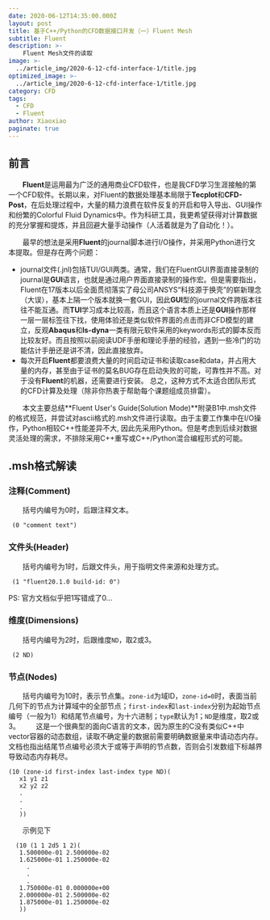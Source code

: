 ```yaml
---
date: 2020-06-12T14:35:00.000Z
layout: post
title: 基于C++/Python的CFD数据接口开发（一）Fluent Mesh
subtitle: Fluent
description: >-
    Fluent Mesh文件的读取
image: >-
  ../article_img/2020-6-12-cfd-interface-1/title.jpg
optimized_image: >-
  ../article_img/2020-6-12-cfd-interface-1/title.jpg
category: CFD
tags:
  - CFD
  - Fluent
author: Xiaoxiao
paginate: true
---
```

## 前言
&emsp;&emsp;**Fluent**是运用最为广泛的通用商业CFD软件，也是我CFD学习生涯接触的第一个CFD软件。长期以来，对Fluent的数据处理基本局限于**Tecplot**和**CFD-Post**，在后处理过程中，大量的精力浪费在软件反复的开启和导入导出、GUI操作和纷繁的Colorful Fluid Dynamics中。作为科研工具，我更希望获得对计算数据的充分掌握和提炼，并且回避大量手动操作（人活着就是为了自动化！）。

&emsp;&emsp;最早的想法是采用**Fluent**的journal脚本进行I/O操作，并采用Python进行文本提取。但是存在两个问题：
* journal文件(.jnl)包括TUI/GUI两类。通常，我们在FluentGUI界面直接录制的journal是**GUI**语言，也就是通过用户界面直接录制的操作宏。但是需要指出，Fluent在17版本以后全面贯彻落实了母公司ANSYS“科技源于换壳”的崭新理念（大误），基本上隔一个版本就换一套GUI，因此**GUI**型的journal文件跨版本往往不能互通。而**TUI**学习成本比较高，而且这个语言本质上还是**GUI**操作那样一层一层标签往下找，使用体验还是类似软件界面的点击而非CFD模型的建立，反观**Abaqus**和**ls-dyna**一类有限元软件采用的keywords形式的脚本反而比较友好。而且按照以前阅读UDF手册和理论手册的经验，遇到一些冷门的功能估计手册还是讲不清，因此直接放弃。
* 每次开启**Fluent**都要浪费大量的时间启动证书和读取case和data，并占用大量的内存，甚至由于证书的莫名BUG存在启动失败的可能，可靠性并不高。对于没有**Fluent**的机器，还需要进行安装。
总之，这种方式不太适合团队形式的CFD计算及处理（除非你热衷于帮助每个课题组成员排雷）。

&emsp;&emsp;本文主要总结**Fluent User's Guide(Solution Mode)**附录B1中.msh文件的格式规范，并尝试对ascii格式的.msh文件进行读取。由于主要工作集中在I/O操作，Python相较C++性能差异不大, 因此先采用Python。但是考虑到后续对数据灵活处理的需求，不排除采用C++重写或C++/Python混合编程形式的可能。

## .msh格式解读
### 注释(Comment)
&emsp;&emsp;括号内编号为0时，后跟注释文本。
```
 (0 "comment text") 
```

### 文件头(Header)
&emsp;&emsp;括号内编号为1时，后跟文件头，用于指明文件来源和处理方式。
```
 (1 "fluent20.1.0 build-id: 0") 
```
PS: 官方文档似乎把1写错成了0...

### 维度(Dimensions)
&emsp;&emsp;括号内编号为2时，后跟维度`ND`，取2或3。
```
 (2 ND) 
```

### 节点(Nodes)
&emsp;&emsp;括号内编号为10时，表示节点集。`zone-id`为域ID，`zone-id=0`时，表面当前几何下的节点为计算域中的全部节点；`first-index`和`last-index`分别为起始节点编号（一般为1）和结尾节点编号，为十六进制；`type`默认为1；`ND`是维度，取2或3。
&emsp;&emsp;这是一个很典型的面向C语言的文本，因为原生的C没有类似C++中vector容器的动态数组，读取不确定量的数据前需要明确数据量来申请动态内存。文档也指出结尾节点编号必须大于或等于声明的节点数，否则会引发数组下标越界导致动态内存耗尽。
```
(10 (zone-id first-index last-index type ND)(
   x1 y1 z1
   x2 y2 z2
   .
   .
   .
   )) 
```
&emsp;&emsp;示例见下
```
  (10 (1 1 2d5 1 2)(
   1.500000e-01 2.500000e-02
   1.625000e-01 1.250000e-02
     .
     .
     .
   1.750000e-01 0.000000e+00
   2.000000e-01 2.500000e-02
   1.875000e-01 1.250000e-02
   )) 
```
  
### 